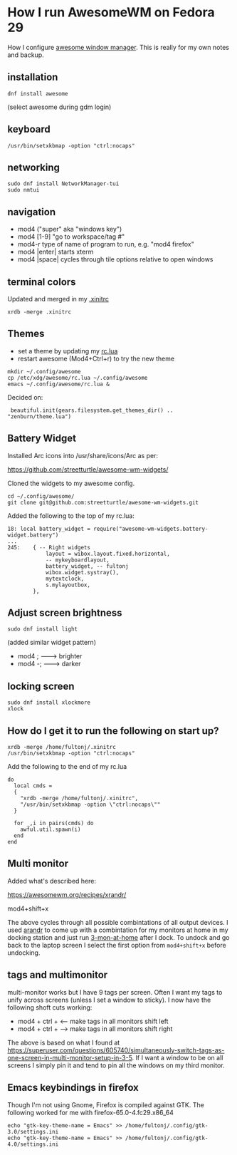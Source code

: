 # How I run AwesomeWM on Fedora 29

How I configure [awesome window manager](https://awesomewm.org).
This is really for my own notes and backup. 

## installation

`dnf install awesome`

(select awesome during gdm login)

## keyboard

`/usr/bin/setxkbmap -option "ctrl:nocaps"`

## networking

```
sudo dnf install NetworkManager-tui
sudo nmtui
```

## navigation

- mod4 ("super" aka "windows key")
- mod4 [1-9] "go to workspace/tag #"
- mod4-r type of name of program to run, e.g. "mod4 firefox"
- mod4 |enter| starts xterm
- mod4 |space| cycles through tile options relative to open windows 

## terminal colors

Updated and merged in my [.xinitrc](xinitrc)

`xrdb -merge .xinitrc`

## Themes

- set a theme by updating my [rc.lua](rc.lua)
- restart awesome (Mod4+Ctrl+r) to try the new theme

```
mkdir ~/.config/awesome
cp /etc/xdg/awesome/rc.lua ~/.config/awesome
emacs ~/.config/awesome/rc.lua &
```

Decided on:
```
 beautiful.init(gears.filesystem.get_themes_dir() .. "zenburn/theme.lua")
```

## Battery Widget

Installed Arc icons into /usr/share/icons/Arc as per:

 https://github.com/streetturtle/awesome-wm-widgets/

Cloned the widgets to my awesome config.

```
cd ~/.config/awesome/
git clone git@github.com:streetturtle/awesome-wm-widgets.git
```

Added the following to the top of my rc.lua:

```
18: local battery_widget = require("awesome-wm-widgets.battery-widget.battery")
...
245:    { -- Right widgets
            layout = wibox.layout.fixed.horizontal,
            -- mykeyboardlayout,
            battery_widget, -- fultonj
            wibox.widget.systray(),
            mytextclock,
            s.mylayoutbox,
        },
```

## Adjust screen brightness

`sudo dnf install light`

(added similar widget pattern)

- mod4 ;         ---> brighter
- mod4 <shift>-; ---> darker

## locking screen

```
sudo dnf install xlockmore
xlock
```

## How do I get it to run the following on start up?

```
xrdb -merge /home/fultonj/.xinitrc
/usr/bin/setxkbmap -option "ctrl:nocaps"
```

Add the following to the end of my rc.lua

```
do
  local cmds =
  {
    "xrdb -merge /home/fultonj/.xinitrc",
    "/usr/bin/setxkbmap -option \"ctrl:nocaps\""
  }

  for _,i in pairs(cmds) do
    awful.util.spawn(i)
  end
end
```

## Multi monitor

Added what's described here:

 https://awesomewm.org/recipes/xrandr/

mod4+shift+x

The above cycles through all possible combintations of all output
devices. I used [arandr](https://christian.amsuess.com/tools/arandr)
to come up with a combintation for my monitors at home in my docking
station and just run [3-mon-at-home](3-mon-at-home) after I dock. To
undock and go back to the laptop screen I select the first option from
`mod4+shift+x` before undocking.

## tags and multimonitor

multi-monitor works but I have 9 tags per screen. Often I want my tags
to unify across screens (unless I set a window to sticky). I now have
the following shoft cuts working:

- mod4 + ctrl + <-- make tags in all monitors shift left
- mod4 + ctrl + --> make tags in all monitors shift right

The above is based on what I found at https://superuser.com/questions/605740/simultaneously-switch-tags-as-one-screen-in-multi-monitor-setup-in-3-5.
If I want a window to be on all screens I simply pin it 
and tend to pin all the windows on my third monitor.

## Emacs keybindings in firefox

Though I'm not using Gnome, Firefox is compiled against GTK.
The following worked for me with firefox-65.0-4.fc29.x86_64

```
echo "gtk-key-theme-name = Emacs" >> /home/fultonj/.config/gtk-3.0/settings.ini
echo "gtk-key-theme-name = Emacs" >> /home/fultonj/.config/gtk-4.0/settings.ini
```

